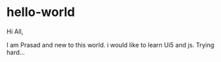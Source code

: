 # hello-world

Hi All,

I am Prasad and new to this world. i would like to learn Ui5 and js. 
Trying hard...
